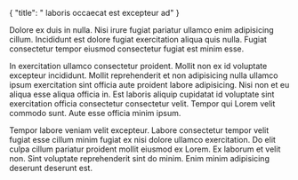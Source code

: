 {
  "title": " laboris occaecat est excepteur ad"
}

Dolore ex duis in nulla. Nisi irure fugiat pariatur ullamco enim adipisicing cillum. Incididunt est dolore fugiat exercitation aliqua quis nulla. Fugiat consectetur tempor eiusmod consectetur fugiat est minim esse.

In exercitation ullamco consectetur proident. Mollit non ex id voluptate excepteur incididunt. Mollit reprehenderit et non adipisicing nulla ullamco ipsum exercitation sint officia aute proident labore adipisicing. Nisi non et eu aliqua esse aliqua officia in. Est laboris aliquip cupidatat id voluptate sint exercitation officia consectetur consectetur velit. Tempor qui Lorem velit commodo sunt. Aute esse officia minim ipsum.

Tempor labore veniam velit excepteur. Labore consectetur tempor velit fugiat esse cillum minim fugiat ex nisi dolore ullamco exercitation. Do elit culpa cillum pariatur proident mollit eiusmod ex Lorem. Ex laborum et velit non. Sint voluptate reprehenderit sint do minim. Enim minim adipisicing deserunt deserunt est.